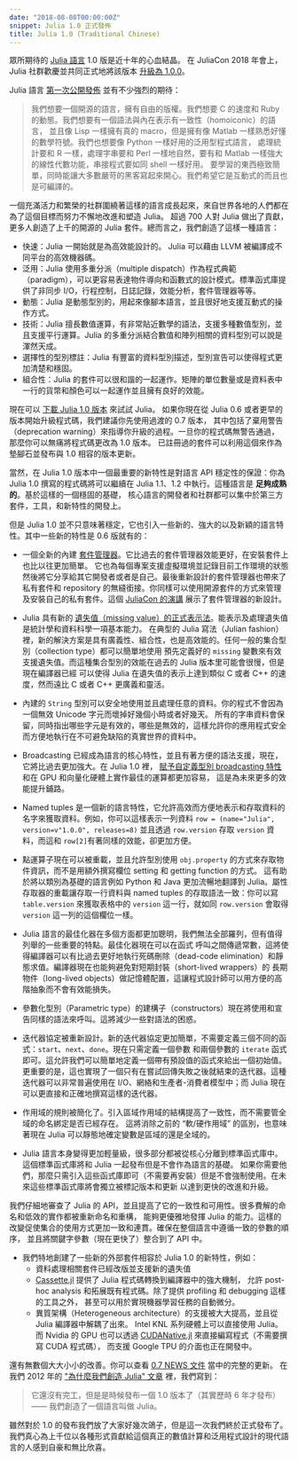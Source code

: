 ```yaml
---
date: "2018-08-08T00:00:00Z"
snippet: Julia 1.0 正式發佈
title: Julia 1.0 (Traditional Chinese)
---
```


眾所期待的 [Julia 語言](https://julialang.org) 1.0 版是近十年的心血結晶。
在 JuliaCon 2018 年會上，Julia 社群歡慶並共同正式地將該版本 [升級為 1.0.0](https://www.youtube.com/watch?v=1jN5wKvN-Uk#t=3850)。

<!-- The much anticipated 1.0 release of [Julia](https://julialang.org) is the culmination of
nearly a decade of work to build a language for greedy programmers. JuliaCon2018
celebrated the event with a reception where the community officially [set the version to
1.0.0 together](https://www.youtube.com/watch?v=1jN5wKvN-Uk#t=3850). -->

Julia 語言 [第一次公開發佈](https://julialang.org/blog/2012/02/why-we-created-julia) 並有不少強烈的期待：

<!-- Julia was [first publicly
announced](https://julialang.org/blog/2012/02/why-we-created-julia) with a number of strong
demands on the language: -->

> 我們想要一個開源的語言，擁有自由的版權。我們想要 C 的速度和 Ruby 的動態。我們想要有一個語法與內在表示有一致性（homoiconic）的語言，
> 並且像 Lisp 一樣擁有真的 macro，但是擁有像 Matlab 一樣熟悉好懂的數學符號。我們也想要像 Python 一樣好用的泛用型程式語言，
> 處理統計要和 R 一樣，處理字串要和 Perl 一樣地自然，要有和 Matlab 一樣強大的線性代數功能，串接程式要如同 shell 一樣好用。
> 要學習的東西極致簡單，同時能讓大多數嚴苛的黑客寫起來開心。我們希望它是互動式的而且也是可編譯的。

<!-- > We want a language that’s open source, with a liberal license. We want the speed of C with
> the dynamism of Ruby. We want a language that’s homoiconic, with true macros like Lisp,
> but with obvious, familiar mathematical notation like Matlab. We want something as usable
> for general programming as Python, as easy for statistics as R, as natural for string
> processing as Perl, as powerful for linear algebra as Matlab, as good at gluing programs
> together as the shell. Something that is dirt simple to learn, yet keeps the most serious
> hackers happy. We want it interactive and we want it compiled. -->

一個充滿活力和繁榮的社群圍繞著這樣的語言成長起來，來自世界各地的人們都在為了這個目標而努力不懈地改進和塑造 Julia。
超過 700 人對 Julia 做出了貢獻，更多人創造了上千的開源的 Julia 套件。總而言之，我們創造了這樣一種語言：

<!-- A vibrant and thriving community has grown up around this language, with people from all
around the world iteratively refining and shaping Julia in pursuit of that goal. Over 700
people have contributed to Julia itself and even more people have made thousands of amazing
open source Julia packages. All told, we have built a language that is: -->

* 快速：Julia 一開始就是為高效能設計的。 Julia 可以藉由 LLVM 被編譯成不同平台的高效機器碼。
* 泛用：Julia 使用多重分派（multiple dispatch）作為程式典範（paradigm），可以更容易表達物件導向和函數式的設計模式。標準函式庫提供了非同步 I/O，行程控制，日誌記錄，效能分析，套件管理器等等。
* 動態：Julia 是動態型別的，用起來像腳本語言，並且很好地支援互動式的操作方式。
* 技術：Julia 擅長數值運算，有非常貼近數學的語法，支援多種數值型別，並且支援平行運算。Julia 的多重分派結合數值和陣列相關的資料型別可以說是渾然天成。
* 選擇性的型別標註：Julia 有豐富的資料型別描述，型別宣告可以使得程式更加清楚和穩固。
* 組合性：Julia 的套件可以很和諧的一起運作。矩陣的單位數量或是資料表中一行的貨幣和顏色可以一起運作並且擁有良好的效能。

<!-- * **Fast**: Julia was designed from the beginning for high performance. Julia programs
  compile to efficient native code for multiple platforms via LLVM.
* **General**: It uses multiple dispatch as a paradigm, making it easy to express many
  object-oriented and functional programming patterns. The standard library provides
  asynchronous I/O, process control, logging, profiling, a package manager, and more.
* **Dynamic**: Julia is dynamically-typed, feels like a scripting language, and has good
  support for interactive use.
* **Technical**: It excels at numerical computing with a syntax that is great for math, many
  supported numeric data types, and parallelism out of the box. Julia's multiple dispatch
  is a natural fit for defining number and array-like data types.
* **Optionally typed**: Julia has a rich language of descriptive data types, and type
  declarations can be used to clarify and solidify programs.
* **Composable**: Julia’s packages naturally work well together. Matrices of unit
  quantities, or data table columns of currencies and colors, just work — and with good
  performance. -->

現在可以 [下載 Julia 1.0 版本](https://julialang.org/downloads/) 來試試 Julia。
如果你現在從 Julia 0.6 或者更早的版本開始升級程式碼，我們建議你先使用過渡的 0.7 版本，
其中包括了棄用警告（deprecation warning）來指導你升級的過程。一旦你的程式碼無警告通過，
那麼你可以無痛將程式碼更改為 1.0 版本。
已註冊過的套件可以利用這個來作為墊腳石並發布與 1.0 相容的版本更新。

<!-- Try Julia by [downloading version 1.0 now](https://julialang.org/downloads/). If you’re
upgrading code from Julia 0.6 or earlier, we encourage you to first use the transitional 0.7
release, which includes deprecation warnings to help guide you through the upgrade process.
Once your code is warning-free, you can change to 1.0 without any functional changes. The
registered packages are in the midst of taking advantage of this stepping stone and
releasing 1.0-compatible updates. -->

當然，在 Julia 1.0 版本中一個最重要的新特性是對語言 API 穩定性的保證：你為 Julia 1.0 撰寫的程式碼將可以繼續在
Julia 1.1、1.2 中執行。這種語言是 **足夠成熟的**。基於這樣的一個穩固的基礎，
核心語言的開發者和社群都可以集中於第三方套件，工具，和新特性的開發上。

<!-- The single most significant new feature in Julia 1.0, of course, is a commitment to language
API stability: code you write for Julia 1.0 will continue to work in Julia 1.1, 1.2, etc.
The language is “fully baked.” The core language devs and community alike can focus on
packages, tools, and new features built upon this solid foundation. -->

但是 Julia 1.0 並不只意味著穩定，它也引入一些新的、強大的以及新穎的語言特性。其中一些新的特性是 0.6 版就有的：

<!-- But Julia 1.0 in not just about stability, it also introduces several new, powerful and
innovative language features. Some of the new features since version 0.6 include: -->

* 一個全新的內建 [套件管理器](https://docs.julialang.org/en/v1/stdlib/Pkg/)。它比過去的套件管理器效能更好，在安裝套件上也比以往更加簡單。
它也為每個專案支援虛擬環境並記錄目前工作環境的狀態然後將它分享給其它開發者或者是自己。最後重新設計的套件管理器也帶來了
私有套件和 repository 的無縫銜接。你同樣可以使用開源套件的方式來管理及安裝自己的私有套件。這個 [JuliaCon 的演講](https://www.youtube.com/watch?v=GBi__3nF-rM)
展示了套件管理器的新設計。

<!-- * A brand new built-in [package manager](https://docs.julialang.org/en/v1/stdlib/Pkg/)
  brings enormous performance improvements and makes it easier than ever to install packages
  and their dependencies. It also supports per-project package environments and recording
  the exact state of a working application to share with others—and with your future self.
  Finally, the redesign also introduces seamless support for private packages and package
  repositories. You can install and manage private packages with the same tools as you’re
  used to for the open source package ecosystem. The [presentation at
  JuliaCon](https://www.youtube.com/watch?v=GBi__3nF-rM) provides a good overview of the new
  design and behavior. -->

* Julia 具有新的 [遺失值（missing value）的正式表示法](https://julialang.org/blog/2018/06/missing)。能表示及處理遺失值是統計學和資料科學一項基本能力。
在典型的 Julia 寫法（Julian fashion）裡，新的解決方案是具有廣義性、組合性，也是高效能的。任何一般的集合型別（collection type）都可以簡單地使用
預先定義好的 `missing` 變數來有效支援遺失值。而這種集合型別的效能在過去的 Julia 版本里可能會很慢，但是現在編譯器已經
可以使得 Julia 在遺失值的表示上達到類似 C 或者 C++ 的速度，然而遠比 C 或者 C++ 更廣義和靈活。

<!-- * Julia has a new [canonical representation for missing
  values](https://julialang.org/blog/2018/06/missing). Being able to represent and work with
  missing data is fundamental to statistics and data science. In typical Julian fashion, the
  new solution is general, composable and high-performance. Any generic collection type can
  efficiently support missing values simply by allowing elements to include the pre-defined
  value `missing`. The performance of such “union-typed” collections would have been too
  slow in previous Julia versions, but compiler improvements now allow Julia to match the
  speed of custom C or C++ missing data representations in other systems, while also being
  far more general and flexible. -->

* 內建的 `String` 型別可以安全地使用並且處理任意的資料。你的程式不會因為一個無效 Unicode 字元而壞掉好幾個小時或者好幾天。
所有的字串資料會保留，同時指出哪些字元是有效的，哪些是無效的，這樣允許你的應用程式安全而方便地執行在不可避免缺陷的真實世界的資料中。

<!-- * The built-in `String` type can now safely hold arbitrary data. Your program won’t fail
  hours or days into a job because of a single stray byte of invalid Unicode. All string
  data is preserved while indicating which characters are valid or invalid, allowing your
  applications to safely and conveniently work with real world data with all of its
  inevitable imperfections. -->

* Broadcasting 已經成為語言的核心特性，並且有著方便的語法支援，現在，它將比過去更加強大。在 Julia 1.0 裡，
[賦予自定義型別 broadcasting 特性](https://julialang.org/blog/2018/05/extensible-broadcast-fusion) 和在 GPU 和向量化硬體上實作最佳的運算都更加容易，
這是為未來更多的效能提升鋪路。

<!-- * Broadcasting is already a core language feature with convenient syntax—and it’s now more
  powerful than ever. In Julia 1.0 it’s simple to [extend broadcasting to custom
  types](https://julialang.org/blog/2018/05/extensible-broadcast-fusion) and implement
  efficient optimized computations on GPUs and other vectorized hardware, paving the way for
  even greater performance gains in the future. -->

* Named tuples 是一個新的語言特性，它允許高效而方便地表示和存取資料的名字來獲取資料。例如，你可以這樣表示一列資料
`row = (name="Julia", version=v"1.0.0", releases=8)` 並且透過 `row.version` 存取 `version` 資料，而這和
`row[2]`有著同樣的效能，卻更加方便。

<!-- * Named tuples are a new language feature which make representing and accessing data by name
  efficient and convenient. You can, for example, represent a row of data as `row =
  (name="Julia", version=v"1.0.0", releases=8)` and access the `version` column as
  `row.version` with the same performance as the less convenient `row[2]`. -->

* 點運算子現在可以被重載，並且允許型別使用 `obj.property` 的方式來存取物件資訊，而不是用額外撰寫欄位 setting 和 getting function 的方式。
這有助於將以類別為基礎的語言例如 Python 和 Java 更加流暢地翻譯到 Julia。屬性存取器的重載讓存取一行資料與 named tuples 的存取語法一致：你可以寫 `table.version` 來獲取表格中的 `version` 這一行，就如同 `row.version` 會取得
`version` 這一列的這個欄位一樣。

<!-- * The dot operator can now be overloaded, allowing types to use the `obj.property` syntax
  for meanings other than getting and setting struct fields. This is especially useful for
  smoother interop with class-based languages such as Python and Java. Property accessor
  overloading also allows the syntax for getting a column of data to match named tuple
  syntax: you can write `table.version` to access the `version` column of a table just as
  `row.version` accesses the `version` field of a single row. -->

* Julia 語言的最佳化器在多個方面都更加聰明，我們無法全部羅列，但有值得列舉的一些重要的特點。最佳化器現在可以在函式
呼叫之間傳遞常數，這將使得編譯器可以有比過去更好地執行死碼刪除（dead-code elimination）和靜態求值。編譯器現在也能夠避免對短期封裝（short-lived wrappers）的
長期物件（long-lived objects）做記憶體配置，這讓程式設計師可以用方便的高階抽象而不會有效能損失。

<!-- * Julia’s optimizer has gotten smarter in more ways than we can list here, but a few
  highlights are worth mentioning. The optimizer can now propagate constants through
  function calls, allowing much better dead-code elimination and static evaluation than
  before. The compiler is also much better at avoiding allocation of short-lived wrappers
  around long-lived objects, which frees programmers to use convenient high-level
  abstractions without performance costs. -->

* 參數化型別（Parametric type）的建構子（constructors）現在將使用和宣告同樣的語法來呼叫。這將減少一些對語法的困惑。

<!-- * Parametric type constructors are now always called with the same syntax as they are
  declared. This eliminates an obscure but confusing corner of language syntax. -->

* 迭代器協定被重新設計。新的迭代器協定更加簡單，不需要定義三個不同的函式：`start`、`next`、`done`。現在只需定義一個參數
和兩個參數的 `iterate` 函式即可。這允許我們可以簡單地定義一個帶有預設值的函式來給出一個初始值。更重要的是，這也實現了一個只有在嘗試回傳失敗之後就結束的迭代器。這種迭代器可以非常普遍使用在 I/O、網絡和生產者-消費者模型中；而 Julia 現在
可以更直接和正確地撰寫這樣的迭代器。

<!-- * The iteration protocol has been completely redesigned to make it easier to implement many
  kinds of iterables. Instead of defining methods of three different generic
  functions—`start`, `next`, `done`—one now defines one- and two-argument methods of the
  `iterate` function. This often allows iteration to be conveniently defined with a single
  definition with a default value for the start state. More importantly, it makes it
  possible to implement iterators that only know if they're done once they've tried and
  failed to produce a value. These kinds of iterators are ubiquitous in I/O, networking, and
  producer/consumer patterns; Julia can now express these iterators in a straightforward and
  correct manner. -->

* 作用域的規則被簡化了。引入區域作用域的結構提高了一致性，而不需要管全域的命名綁定是否已經存在。
這將消除之前的 “軟/硬作用域” 的區別，也意味著現在 Julia 可以靜態地確定變數是區域的還是全域的。

<!-- * Scope rules have been simplified. Constructs that introduce local scopes now do so
  consistently, regardless of whether a global binding for a name already exists or not.
  This eliminates the “soft/hard scope” distinction that previously existed and means that
  now Julia can always statically determine whether variables are local or global. -->

* Julia 語言本身變得更加輕量級，很多部分都被從核心分離到標準函式庫中。這個標準函式庫將和 Julia 一起發布但是不會作為語言的基礎。
如果你需要他們，那麼只需引入這些函式庫即可（不需要再安裝）但是不會強制使用。在未來這些標準函式庫將會獨立被標記版本和更新
以達到更快的改進和升級。

<!-- * The language itself is significantly leaner, with many components split out into “standard
  library” packages that ship with Julia but aren’t part of the “base” language. If you need
  them, they’re an import away (no installation required) but they’re no longer forced on
  you. In the future, this will also allow standard libraries to be versioned and upgraded
  independently of Julia itself, allowing them to evolve and improve at a faster rate. -->

我們仔細地審查了 Julia 的 API，並且提高了它的一致性和可用性。很多費解的命名和低效的實作都被重新命名和重構，
能夠更優雅地發揮 Julia 的能力。這樣的改變促使集合的使用方式更加一致和連貫。確保在整個語言中遵循一致的參數的順序，
並且將關鍵字參數（現在更快了）整合到了 API 中。

<!-- * We’ve done a thorough review of all of Julia’s APIs to improve consistency and usability.
  Many obscure legacy names and inefficient programming patterns have been renamed or
  refactored to more elegantly match Julia's capabilities. This has prompted changes to make
  working with collections more consistent and coherent, to ensure that argument ordering
  follows a consistent standard throughout the language, and to incorporate (the now faster)
  keyword arguments into APIs where appropriate. -->

* 我們特地創建了一些新的外部套件相容於 Julia 1.0 的新特性，例如：
    * 資料處理相關套件已經改版並支援新的遺失值
    * [Cassette.jl](https://github.com/jrevels/Cassette.jl) 提供了 Julia 程式碼轉換到編譯器中的強大機制，
    允許 post-hoc analysis 和拓展既有程式碼。除了提供 profiling 和 debugging 這樣的工具之外，
    甚至可以用於實現機器學習任務的自動微分。
    * 異質架構（Heterogeneous architecture）的支援被大大提高，並且從 Julia 編譯器中解耦了出來。 Intel KNL 系列硬體上可以直接使用 Julia。
    而 Nvidia 的 GPU 也可以透過 [CUDANative.jl](https://github.com/JuliaGPU/CUDAnative.jl) 來直接編寫程式（不需要撰寫 CUDA 程式碼），
    而支援 Google TPU 的介面也正在開發中。

<!-- * A number of new external packages are being built specifically around the new capabilities
  of Julia 1.0. For example:
    * The data processing and manipulation ecosystem is being revamped to take advantage of
      the new missingness support.
    * [Cassette.jl](https://github.com/jrevels/Cassette.jl) provides a powerful mechanism to
      inject code-transformation passes into Julia’s compiler, enabling post-hoc analysis
      and extension of existing code. Beyond instrumentation for programmers like profiling
      and debugging, this can even implement automatic differentiation for machine learning
      tasks.
    * Heterogeneous architecture support has been greatly improved and is further decoupled
      from the internals of the Julia compiler. Intel KNLs just work in Julia. Nvidia GPUs
      are programmed using the [CUDANative.jl](https://github.com/JuliaGPU/CUDAnative.jl)
      package, and a port to Google TPUs is in the works. -->

還有無數個大大小小的改善。你可以查看 [0.7 NEWS 文件](https://github.com/JuliaLang/julia/blob/release-0.7/NEWS.md) 當中的完整的更新。
在我們 2012 年的 ["為什麼我們創造 Julia" 文章](https://julialang.org/blog/2012/02/why-we-created-julia) 裡，我們寫到：

<!-- There are countless other improvements, both large and small. For a complete list of
changes, see the [0.7 NEWS file](https://docs.julialang.org/en/v0.7/NEWS/). In our
original [“Why We Created Julia” blog
post](https://julialang.org/blog/2012/02/why-we-created-julia) in 2012, we wrote -->

> 它還沒有完工，但是是時候發布一個 1.0 版本了（其實歷時 6 年才發布）—— 我們創造了一個語言叫做 Julia。

<!-- > It’s not complete, but it’s time for a 1.0 release—the language we’ve created is called
> [Julia](https://julialang.org). -->

雖然對於 1.0 的發布我們放了大家好幾次鴿子，但是這一次我們終於正式發布了。
我們真心為上千位以各種形式貢獻給這個真正的數值計算和泛用程式設計的現代語言的人感到自豪和無比欣喜。

<!-- We may have jumped the gun a bit with mentioning an impending 1.0 release, but the time has
finally arrived and it is a heck of a release. We are truly proud of what’s been
accomplished by the thousands of people who have contributed in so many ways to this truly
modern language for numerical and general programming. -->
